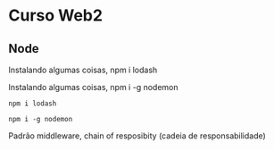 ﻿# Curso Web2

## Node

<p>Instalando algumas coisas, npm i lodash</p>
<p>Instalando algumas coisas, npm i -g nodemon</p>

```
npm i lodash
```

```
npm i -g nodemon
```

<p>Padrão middleware, chain of resposibity (cadeia de responsabilidade)</p>
